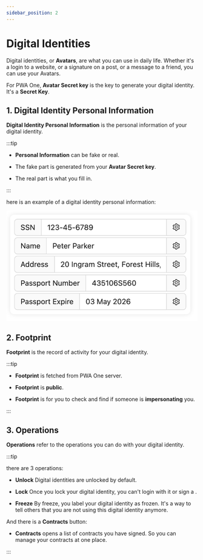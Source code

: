 ```yaml
---
sidebar_position: 2
---
```


# Digital Identities

Digital identities, or **Avatars**, are what you can use in daily life. Whether it's a login to a website, or a signature on a post, or a message to a friend, you can use your Avatars.

For PWA One, **Avatar Secret key** is the key to generate your digital identity. It's a **Secret Key**.

## 1. Digital Identity Personal Information

**Digital Identity Personal Information** is the personal information of your digital identity.

:::tip

- **Personal Information** can be fake or real.

- The fake part is generated from your **Avatar Secret key**.

- The real part is what you fill in.

:::

here is an example of a digital identity personal information:

![digital identity personal information](./img/digital-identity-personal-information.png)

## 2. Footprint

**Footprint** is the record of activity for your digital identity.

:::tip

- **Footprint** is fetched from PWA One server.

- **Footprint** is **public**.

- **Footprint** is for you to check and find if someone is **impersonating** you.

:::

## 3. Operations

**Operations** refer to the operations you can do with your digital identity.

:::tip

there are 3 operations:

- **Unlock** Digital identities are unlocked by default.

- **Lock** Once you lock your digital identity, you can't login with it or sign a .

- **Freeze** By freeze, you label your digital identity as frozen. It's a way to tell others that you are not using this digital identity anymore.

And there is a **Contracts** button:

- **Contracts** opens a list of contracts you have signed. So you can manage your contracts at one place.

:::
